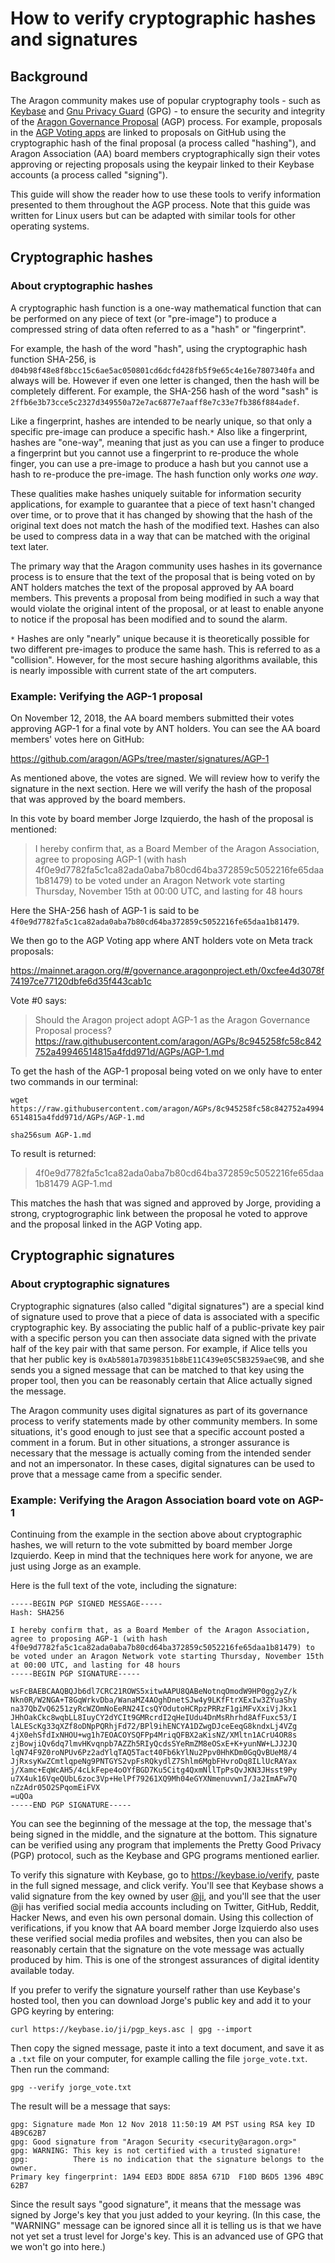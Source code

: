 # How to verify cryptographic hashes and signatures

## Background

The Aragon community makes use of popular cryptography tools - such as [Keybase](https://keybase.io) and [Gnu Privacy Guard](https://www.gnupg.org/) (GPG) - to ensure the security and integrity of the [Aragon Governance Proposal](https://wiki.aragon.org/documentation/governance/) (AGP) process. For example, proposals in the [AGP Voting apps](https://mainnet.aragon.org/#/governance.aragonproject.eth/0xcfee4d3078f74197ce77120dbfe6d35f443cab1c) are linked to proposals on GitHub using the cryptographic hash of the final proposal (a process called "hashing"), and Aragon Association (AA) board members cryptographically sign their votes approving or rejecting proposals using the keypair linked to their Keybase accounts (a process called "signing"). 

This guide will show the reader how to use these tools to verify information presented to them throughout the AGP process. Note that this guide was written for Linux users but can be adapted with similar tools for other operating systems.

## Cryptographic hashes

### About cryptographic hashes
A cryptographic hash function is a one-way mathematical function that can be performed on any piece of text (or "pre-image") to produce a compressed string of data often referred to as a "hash" or "fingerprint".

For example, the hash of the word "hash", using the cryptographic hash function SHA-256, is `d04b98f48e8f8bcc15c6ae5ac050801cd6dcfd428fb5f9e65c4e16e7807340fa` and always will be. However if even one letter is changed, then the hash will be completely different. For example, the SHA-256 hash of the word "sash" is `2ffb6e3b73cce5c2327d349550a72e7ac6877e7aaff8e7c33e7fb386f884adef`.

Like a fingerprint, hashes are intended to be nearly unique, so that only a specific pre-image can produce a specific hash.`*` Also like a fingerprint, hashes are "one-way", meaning that just as you can use a finger to produce a fingerprint but you cannot use a fingerprint to re-produce the whole finger, you can use a pre-image to produce a hash but you cannot use a hash to re-produce the pre-image. The hash function only works _one way_.

These qualities make hashes uniquely suitable for information security applications, for example to guarantee that a piece of text hasn't changed over time, or to prove that it has changed by showing that the hash of the original text does not match the hash of the modified text. Hashes can also be used to compress data in a way that can be matched with the original text later.

The primary way that the Aragon community uses hashes in its governance process is to ensure that the text of the proposal that is being voted on by ANT holders matches the text of the proposal approved by AA board members. This prevents a proposal from being modified in such a way that would violate the original intent of the proposal, or at least to enable anyone to notice if the proposal has been modified and to sound the alarm.

`*` Hashes are only "nearly" unique because it is theoretically possible for two different pre-images to produce the same hash. This is referred to as a "collision". However, for the most secure hashing algorithms available, this is nearly impossible with current state of the art computers.

### Example: Verifying the AGP-1 proposal

On November 12, 2018, the AA board members submitted their votes approving AGP-1 for a final vote by ANT holders. You can see the AA board members' votes here on GitHub:

https://github.com/aragon/AGPs/tree/master/signatures/AGP-1

As mentioned above, the votes are signed. We will review how to verify the signature in the next section. Here we will verify the hash of the proposal that was approved by the board members.

In this vote by board member Jorge Izquierdo, the hash of the proposal is mentioned:

> I hereby confirm that, as a Board Member of the Aragon Association, agree to proposing AGP-1 (with hash 4f0e9d7782fa5c1ca82ada0aba7b80cd64ba372859c5052216fe65daa1b81479) to be voted under an Aragon Network vote starting Thursday, November 15th at 00:00 UTC, and lasting for 48 hours

Here the SHA-256 hash of AGP-1 is said to be `4f0e9d7782fa5c1ca82ada0aba7b80cd64ba372859c5052216fe65daa1b81479`.

We then go to the AGP Voting app where ANT holders vote on Meta track proposals:

https://mainnet.aragon.org/#/governance.aragonproject.eth/0xcfee4d3078f74197ce77120dbfe6d35f443cab1c

Vote #0 says:

> Should the Aragon project adopt AGP-1 as the Aragon Governance Proposal process?
> https://raw.githubusercontent.com/aragon/AGPs/8c945258fc58c842752a49946514815a4fdd971d/AGPs/AGP-1.md

To get the hash of the AGP-1 proposal being voted on we only have to enter two commands in our terminal:

`wget https://raw.githubusercontent.com/aragon/AGPs/8c945258fc58c842752a49946514815a4fdd971d/AGPs/AGP-1.md`

`sha256sum AGP-1.md`

To result is returned:

> 4f0e9d7782fa5c1ca82ada0aba7b80cd64ba372859c5052216fe65daa1b81479  AGP-1.md

This matches the hash that was signed and approved by Jorge, providing a strong, cryptogrographic link between the proposal he voted to approve and the proposal linked in the AGP Voting app.

## Cryptographic signatures

### About cryptographic signatures

Cryptographic signatures (also called "digital signatures") are a special kind of signature used to prove that a piece of data is associated with a specific cryptographic key. By associating the public half of a public-private key pair with a specific person you can then associate data signed with the private half of the key pair with that same person. For example, if Alice tells you that her public key is `0xAb5801a7D398351b8bE11C439e05C5B3259aeC9B`, and she sends you a signed message that can be matched to that key using the proper tool, then you can be reasonably certain that Alice actually signed the message.

The Aragon community uses digital signatures as part of its governance process to verify statements made by other community members. In some situations, it's good enough to just see that a specific account posted a comment in a forum. But in other situations, a stronger assurance is necessary that the message is actually coming from the intended sender and not an impersonator. In these cases, digital signatures can be used to prove that a message came from a specific sender.

### Example: Verifying the Aragon Association board vote on AGP-1

Continuing from the example in the section above about cryptographic hashes, we will return to the vote submitted by board member Jorge Izquierdo. Keep in mind that the techniques here work for anyone, we are just using Jorge as an example. 

Here is the full text of the vote, including the signature:

```
-----BEGIN PGP SIGNED MESSAGE-----
Hash: SHA256

I hereby confirm that, as a Board Member of the Aragon Association, agree to proposing AGP-1 (with hash 4f0e9d7782fa5c1ca82ada0aba7b80cd64ba372859c5052216fe65daa1b81479) to be voted under an Aragon Network vote starting Thursday, November 15th at 00:00 UTC, and lasting for 48 hours
-----BEGIN PGP SIGNATURE-----

wsFcBAEBCAAQBQJb6dl7CRC21ROWS5xitwAAPU8QABeNotnqOmodW9HP0gg2yZ/k
Nkn0R/W2NGA+T8GqWrkvDba/WanaMZ4AOghDnetSJw4y9LKfFtrXExIw3ZYuaShy
na37QbZvQ6251zyRcWZOmNoEeRN24IcsQYOdutoHCRpzPRRzF1giMFvXxiVjJkx1
JHhOakCkc8wqbLL8IuyCY2dYCIt9GMRcrdI2qHeIUdu4DnMsRhrhd8AfFuxc53/I
lALEScKg33qXZf8oDNpPQRhjFd72/BPl9ihENCYA1DZwgDJceEeqG8kndxLj4VZg
4jX0ehSfdIxNHOU+wg1h7EOACOYSQFPp4MriqQFBX2aKisNZ/XMltn1ACrU4OR8s
zjBowjiQv6dq7lmvHKvqnpb7AZZh5RIyQcdsSYeRmZM8eOSxE+K+yunNW+LJJ2JQ
lqN74F9Z0roNPUv6Pz2adYlqTAQ5Tact40Fb6kYlNu2Ppv0HhKDm0GqQvBUeM8/4
JjRxsyKwZCmtlqpeNg9PNTGYS2vpFsRQkydlZ7Shlm6MgbFHvroDq8ILlUcRAYax
j/Xamc+EqWcAH5/4cLkFepe4oOYfBGD7Ku5Citg4QxmNllTpPsQvJKN3JHsst9Py
u7X4uk16VqeQUbL6zoc3Vp+HelPf79261XQ9Mh04eGYXNmenuvwnI/Ja2ImAFw7Q
nZzAdr05O2SPqomEiFVX
=uQOa
-----END PGP SIGNATURE-----
```

You can see the beginning of the message at the top, the message that's being signed in the middle, and the signature at the bottom. This signature can be verified using any program that implements the Pretty Good Privacy (PGP) protocol, such as the Keybase and GPG programs mentioned earlier.

To verify this signature with Keybase, go to https://keybase.io/verify, paste in the full signed message, and click verify. You'll see that Keybase shows a valid signature from the key owned by user [@ji](https://keybase.io/ji), and you'll see that the user @ji has verified social media accounts including on Twitter, GitHub, Reddit, Hacker News, and even his own personal domain. Using this collection of verifications, if you know that AA board member Jorge Izquierdo also uses these verified social media profiles and websites, then you can also be reasonably certain that the signature on the vote message was actually produced by him. This is one of the strongest assurances of digital identity available today.

If you prefer to verify the signature yourself rather than use Keybase's hosted tool, then you can download Jorge's public key and add it to your GPG keyring by entering:

`curl https://keybase.io/ji/pgp_keys.asc | gpg --import`

Then copy the signed message, paste it into a text document, and save it as a `.txt` file on your computer, for example calling the file `jorge_vote.txt`. Then run the command:

`gpg --verify jorge_vote.txt`

The result will be a message that says:

```
gpg: Signature made Mon 12 Nov 2018 11:50:19 AM PST using RSA key ID 4B9C62B7
gpg: Good signature from "Aragon Security <security@aragon.org>"
gpg: WARNING: This key is not certified with a trusted signature!
gpg:          There is no indication that the signature belongs to the owner.
Primary key fingerprint: 1A94 EED3 BDDE 885A 671D  F10D B6D5 1396 4B9C 62B7
```

Since the result says "good signature", it means that the message was signed by Jorge's key that you just added to your keyring. (In this case, the "WARNING" message can be ignored since all it is telling us is that we have not yet set a trust level for Jorge's key. This is an advanced use of GPG that we won't go into here.)
